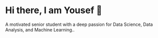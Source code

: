 # Hi there, I am Yousef 👋
A motivated senior student with a deep passion for Data Science, Data Analysis, and Machine Learning..<br>
<br>




<!---
YousefAmerAwad/YousefAmerAwad is a ✨ special ✨ repository because its `README.md` (this file) appears on your GitHub profile.
You can click the Preview link to take a look at your changes.
--->
